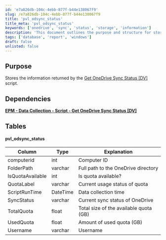 ```yaml
---
id: 'e7a826db-104c-4ebb-877f-b44e138067f9'
slug: /e7a826db-104c-4ebb-877f-b44e138067f9
title: 'pvl_odsync_status'
title_meta: 'pvl_odsync_status'
keywords: ['onedrive', 'sync', 'status', 'storage', 'information']
description: 'This document outlines the purpose and structure for storing OneDrive sync status information returned by the Get OneDrive Sync Status script. It includes details on dependencies, the relevant data table, and explanations for each column in the table.'
tags: ['database', 'report', 'windows']
draft: false
unlisted: false
---
```


## Purpose

Stores the information returned by the [Get OneDrive Sync Status [DV]](/docs/ed03ad47-d4f8-4917-8ecc-0505b6172ece) script.

## Dependencies

[**EPM - Data Collection - Script - Get OneDrive Sync Status [DV]**](/docs/ed03ad47-d4f8-4917-8ecc-0505b6172ece)

## Tables

#### pvl_odsync_status

| Column          | Type     | Explanation                                     |
|-----------------|----------|-------------------------------------------------|
| computerid      | int      | Computer ID                                     |
| FolderPath      | varchar  | Full path to the OneDrive directory             |
| IsQuotaAvailable | int      | Is quota available?                             |
| QuotaLabel      | varchar  | Current usage status of quota                   |
| ScriptRunTime   | DateTime | Data collection time                            |
| SyncStatus      | varchar  | Current sync status of OneDrive                 |
| TotalQuota      | float    | Total size of the available quota (GB)         |
| UsedQuota       | float    | Amount of used quota (GB)                       |
| Username        | varchar  | Username                                        |

